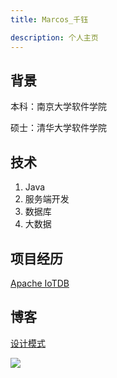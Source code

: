 ```yaml
---
title: Marcos_千钰

description: 个人主页
---
```


## 背景

本科：南京大学软件学院

硕士：清华大学软件学院

## 技术

1. Java
2. 服务端开发
3. 数据库
4. 大数据

## 项目经历

[Apache IoTDB](https://iotdb.apache.org/)

## 博客

[设计模式](design_patterns/introduction.md)



![](https://github-readme-stats.vercel.app/api?username=marcoszyk)

